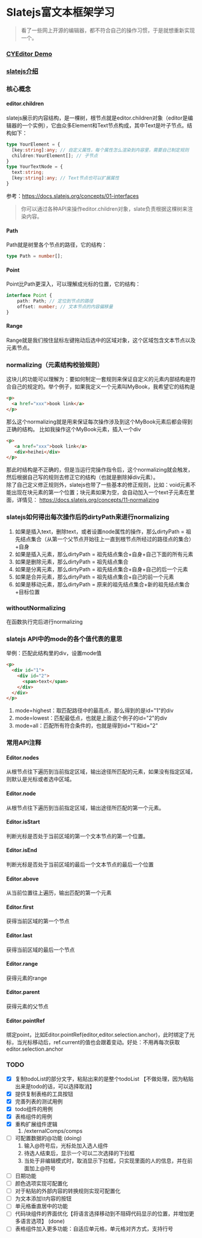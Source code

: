 # Slatejs富文本框架学习
> 看了一些网上开源的编辑器，都不符合自己的操作习惯，于是就想重新实现一个。

### [CYEditor Demo](https://xiongcaihu.github.io/cyEditorDeploy/)

### [slatejs介绍](https://docs.slatejs.org/)

### 核心概念
#### editor.children
slatejs展示的内容结构，是一棵树，根节点就是editor.children对象（editor是编辑器的一个实例），它由众多Element和Text节点构成，其中Text是叶子节点。结构如下：
``` typescript
type YourElement = {
  [key:string]:any; // 自定义属性，每个属性怎么渲染到内容里，需要自己制定规则
  children:YourElement[]; // 子节点
}
type YourTextNode = {
  text:string;
  [key:string]:any; // Text节点也可以扩展属性
}
```
参考：https://docs.slatejs.org/concepts/01-interfaces
<br/>
> 你可以通过各种API来操作editor.children对象，slate负责根据这棵树来渲染内容。

#### Path
Path就是树里各个节点的路径，它的结构：
``` typescript
type Path = number[];
```

#### Point
Point比Path更深入，可以理解成光标的位置，它的结构：
``` typescript
interface Point {
    path: Path; // 定位到节点的路径
    offset: number; // 文本节点的内容偏移量
}
```

#### Range
Range就是我们按住鼠标左键拖动后选中的区域对象，这个区域包含文本节点以及元素节点。

### normalizing（元素结构校验规则）
这块儿的功能可以理解为：要如何制定一套规则来保证自定义的元素内部结构是符合自己的规定的。举个例子，如果我定义一个元素叫MyBook，我希望它的结构是
``` html
<p>
  <a href="xxx">book link</a>
</p>
```
那么这个normalizing就是用来保证每次操作涉及到这个MyBook元素后都会得到正确的结构。
比如我操作这个MyBook元素，插入一个div
``` html
<p>
   <a href="xxx">book link</a>
   <div>heihei</div>
</p>
```
那此时结构是不正确的，但是当运行完操作指令后，这个normalizing就会触发，然后根据自己写的规则去修正它的结构（也就是删除掉div元素）。<br/>
除了自己定义修正规则外，slatejs也带了一些基本的修正规则，比如：void元素不能出现在块元素的第一个位置；块元素如果为空，会自动加入一个text子元素在里面，详情见：
https://docs.slatejs.org/concepts/11-normalizing

### slatejs如何得出每次操作后的dirtyPath来进行normalizing
1. 如果是插入text，删除text，或者设置node属性的操作，那么dirtyPath = 祖先结点集合（从第一个父节点开始往上一直到根节点所经过的路径点的集合）+自身
2. 如果是插入元素，那么dirtyPath = 祖先结点集合+自身+自己下面的所有元素
3. 如果是删除元素，那么dirtyPath = 祖先结点集合
4. 如果是分离元素，那么dirtyPath = 祖先结点集合+自身+自己的后一个元素
5. 如果是合并元素，那么dirtyPath = 祖先结点集合+自己的前一个元素
6. 如果是移动元素，那么dirtyPath = 原来的祖先结点集合+新的祖先结点集合+目标位置

### withoutNormalizing
在函数执行完后进行normalizing
### slatejs API中的mode的各个值代表的意思
举例：匹配此结构里的div，设置mode值
``` html
<p>
  <div id="1">
    <div id="2">
      <span>text</span>
    </div>
  </div>
</p>
```
1. mode=highest：取匹配路径中的最高点，那么得到的是id="1"的div
2. mode=lowest：匹配最低点，也就是上面这个例子的id="2"的div
3. mode=all：匹配所有符合条件的，也就是得到id="1'和id="2"

### 常用API注释
#### Editor.nodes
从根节点往下遍历到当前指定区域，输出途径所匹配的元素，如果没有指定区域，则默认是光标或者选中区域。

#### Editor.node
从根节点往下遍历到当前指定区域，输出途径所匹配的第一个元素。

#### Editor.isStart
判断光标是否处于当前区域的第一个文本节点的第一个位置。

#### Editor.isEnd
判断光标是否处于当前区域的最后一个文本节点的最后一个位置

#### Editor.above
从当前位置往上遍历，输出匹配的第一个元素

#### Editor.first
获得当前区域的第一个节点

#### Editor.last
获得当前区域的最后一个节点

#### Editor.range
获得元素的range

#### Editor.parent
获得元素的父节点

#### Editor.pointRef
绑定point，比如Editor.pointRef(editor,editor.selection.anchor)，此时绑定了光标，当光标移动后，ref.current的值也会跟着变动。好处：不用再每次获取editor.selection.anchor
### TODO
- [x] 复制todoList的部分文字，粘贴出来的是整个todoList 【不做处理，因为粘贴出来是todo的话，可以选择取消】
- [x] 提供复制表格的工具按钮
- [x] 完善列表的测试用例
- [x] todo组件的用例
- [x] 表格组件的用例
- [x] 重构扩展组件逻辑
   1. /externalComps/comps
- [ ] 可配置数据的@功能 (doing)
   1. 输入@符号后，光标处加入选人组件
   2. 待选人结束后，显示一个可以二次选择的下拉框
   3. 当处于非编辑模式时，取消显示下拉框，只实现里面的人的信息，并在前面加上@符号
- [ ] 日期功能
- [ ] 颜色选项实现可配置化
- [ ] 对于粘贴的外部内容的转换规则实现可配置化
- [ ] 为文本添加\t内容的按钮
- [ ] 单元格垂直居中的功能
- [ ] 代码块组件的界面优化【将语言选择移动到不阻碍代码显示的位置，并增加更多语言选项】 (done)
- [ ] 表格组件加入更多功能：自适应单元格，单元格对齐方式，支持行号